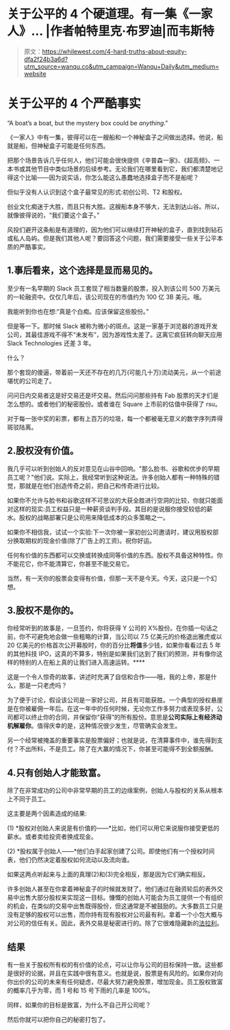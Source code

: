 # 关于公平的 4 个硬道理。有一集《一家人》… |作者帕特里克·布罗迪|而韦斯特

> 原文：<https://whilewest.com/4-hard-truths-about-equity-dfa2f24b3a6d?utm_source=wanqu.co&utm_campaign=Wanqu+Daily&utm_medium=website>

# 关于公平的 4 个严酷事实



“A boat’s a boat, but the mystery box could be *anything*.”



《一家人》中有一集，彼得可以在一艘船和一个神秘盒子之间做出选择。他说，船就是船，但神秘盒子可能是任何东西。

把那个场景告诉几乎任何人，他们可能会很快提供《辛普森一家》、《超高频》、一本书或其他节目中类似场景的后续参考。无论我们在哪里看到它，我们都清楚地记得这个比喻——因为说实话，你怎么能这么愚蠢地选择盒子而不是船呢？

但似乎没有人认识到这个盒子最常见的形式:初创公司、T2 和股权。

创业文化痴迷于大胜，而且只有大胜。这艘船本身不够大，无法到达山谷。所以，就像彼得说的，“我们要这个盒子。”

风投们避开这条船是有道理的，因为他们可以继续打开神秘的盒子，直到找到钻石或私人岛屿。但是我们其他人呢？要回答这个问题，我们需要接受一些关于公平本质的严酷事实。

## 1.事后看来，这个选择是显而易见的。

至少有一名早期的 Slack 员工套现了相当数量的股票，投入到该公司 500 万美元的一轮融资中。仅仅几年后，该公司现在的市值约为 100 亿 3B 美元。哦。

我能听到你也在想:“真是个白痴。应该保留这些股份。”

但是等一下。那时候 Slack 被称为微小的斑点。这是一家基于浏览器的游戏开发公司，其最佳游戏不得不“未发布”，因为游戏性太差了。这离它疯狂转向聊天应用 Slack Technologies 还差 3 年。

什么？

那个套现的傻逼，带着前一天还不存在的几万(可能几十万)流动美元，从一个前途堪忧的公司走了。

问问日内交易者这是好交易还是坏交易。然后问问那些持有 Fab 股票的天才们是怎么想的。或者他们的秘密股份。或者谁在 Square 上市前的估值中获得了 rsu。

对于每一张中奖的彩票，都有上百万的垃圾，每一个都被毫无意义的数字序列弄得斑驳陆离。

## 2.股权没有价值。

我几乎可以听到创始人的反对意见在山谷中回响。"那么脸书、谷歌和优步的早期员工呢？"他们说。实际上，我经常听到这种说法。许多创始人都有一种特殊的错觉，那就是在他们创造传奇之前，把自己和传奇进行比较。

如果你不允许与脸书和谷歌这样不可思议的大获全胜进行空洞的比较，你就只能面对这样的现实:员工权益只是一种薪资谈判手段。其目的是说服你接受较低的薪水。股权的战略部署只是公司用来降低成本的众多策略之一。

如果你不相信我，试试一个实验:下一次你被一家初创公司邀请时，建议用股权部分换取期权的现金价值(除了广告上的工资)。祝你好运。

任何有价值的东西都可以交换或转换成同等价值的东西。股权不具备这种特性。你不能花它，你不能清算它，你甚至不能交易它。

当然，有一天你的股票会变得有价值，但那一天不是今天。今天，这只是一个幻想。

## 3.股权不是你的。

你经常听到的故事是，一旦签约，你将获得 Y 公司的 X%股份。在你插一句话之前，你不可避免地会做一些粗略的计算，当公司以 7.5 亿美元的价格退出雅虎或以 20 亿美元的价格首次公开募股时，你的百分比**将值**多少钱，如果你看看过去 5 年的其他科技 IPO，这真的不算多，特别是如果我们达到了我们的预测，并有像你这样的特别的人在船上真的让我们进入高速运转。****

这是一个令人惊奇的故事，讲述时充满了自信和合作——哦，我的上帝，那是什么，那是一只老虎吗？

为了便于讨论，假设该公司是一家好公司，并且有可能获胜。一个典型的授权悬崖是在你被雇佣一年后。在这一年中的任何时候，无论你工作多努力或表现多好，公司都可以终止你的合同，并保留你“获得”的所有股份。意思是**公司实际上有经济动机解雇你**。值得庆幸的是，这种情况很少发生，尽管确实会发生。

另一个经常被掩盖的重要事实是股票偏好；也就是说，在清算事件中，谁先得到支付？不出所料，不是员工。除了在大赢的情况下，你甚至可能得不到全额报酬。

## 4.只有创始人才能致富。

除了在非常成功的公司中非常早期的员工的边缘案例，创始人与股权的关系从根本上不同于员工。

这主要是两个因素造成的结果:

(1) *股权对创始人来说是有价值的——*比如，他们可以用它来说服你接受更低的薪水。或者卖给投资者换成现金。

(2) *股权属于创始人——*他们白手起家创建了公司。即使他们有一个授权时间表，他们仍然决定着股权如何流动以及流向谁。

如果这两点听起来与上面的真理(2)和(3)完全相反，那是因为它们确实相反。

许多创始人甚至在你拿着神秘盒子的时候就发财了。他们通过在融资轮后的表外交易中出售大部分股权来实现这一目标。慷慨的创始人可能会为员工提供一个有组织的机会，在类似的交易中出售既得股份，但这通常是不被鼓励的。大多数员工只是没有足够的股权可以出售，而你持有现有股权对公司最有利。拿着一个小包大概与对公司的信任有关。因此，表外交易是秘密进行的。除了它很难隐藏新的[法拉利](http://www.nytimes.com/2015/04/30/technology/a-founder-of-secret-the-anonymous-social-app-shuts-it-down-as-use-declines.html)。

## 结果

有一些关于股权所有权的有价值的论点，可以让你与公司的目标保持一致。这些都是很好的论据，并且在实践中很有意义。也就是说，股票是有风险的。如果你对向你出价的公司的未来有任何疑虑，尽最大努力避免股票，增加现金。员工股权致富的概率几乎为零，而 1 号和 15 号下雨的几率是 100%。

同样，如果你的目标是致富，为什么不自己开公司呢？

然后你就可以把你自己的秘密打包了。